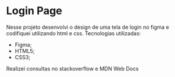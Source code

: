 # Login Page
Nesse projeto desenvolvi o design de uma tela de login no figma e codifiquei utilizando html e css.
Tecnologias utilizadas:
- Figma;
- HTML5;
- CSS3;

Realizei consultas no stackoverflow e MDN Web Docs
